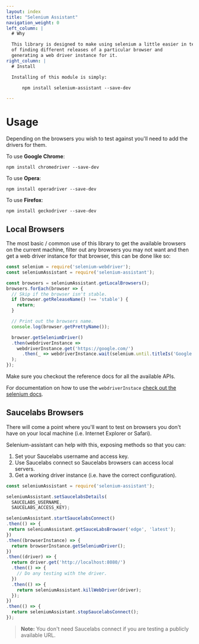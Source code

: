 ```yaml
---
layout: index
title: "Selenium Assistant"
navigation_weight: 0
left_column: |
  # Why

  This library is designed to make using selenium a little easier in terms
  of finding different releases of a particular browser and
  generating a web driver instance for it.
right_column: |
  # Install

  Installing of this module is simply:

      npm install selenium-assistant --save-dev

---
```

# Usage

Depending on the browsers you wish to test against you'll need to add
the drivers for them.

To use **Google Chrome**:

    npm install chromedriver --save-dev

To use **Opera**:

    npm install operadriver --save-dev

To use **Firefox**:

    npm install geckodriver --save-dev

## Local Browsers

The most basic / common use of this library to get the available browsers
on the current machine, filter out any browsers you may not want and
then get a web driver instance for that browser, this can be done like so:

```javascript
const selenium = require('selenium-webdriver');
const seleniumAssistant = require('selenium-assistant');

const browsers = seleniumAssistant.getLocalBrowsers();
browsers.forEach(browser => {
  // Skip if the browser isn't stable.
  if (browser.getReleaseName() !== 'stable') {
    return;
  }

  // Print out the browsers name.
  console.log(browser.getPrettyName());

  browser.getSeleniumDriver()
  .then(webdriverInstance =>
    webdriverInstance.get('https://google.com/')
      .then(_ => webdriverInstance.wait(selenium.until.titleIs('Google'), 1000))
  );
});
```

Make sure you checkout the reference docs for all the available APIs.

For documentation on how to use the `webdriverInstace` [check out the
selenium docs](http://seleniumhq.github.io/selenium/docs/api/javascript/).

## Saucelabs Browsers

There will come a point where you'll want to test on browsers you don't have
on your local machine (i.e. Internet Explorer or Safari).

Selenium-assistant can help with this, exposing methods so that you can:

1. Set your Saucelabs username and access key.
1. Use Saucelabs connect so Saucelabs browsers can access local servers.
3. Get a working driver instance (i.e. have the correct configuration).

```javascript
const seleniumAssistant = require('selenium-assistant');

seleniumAssistant.setSaucelabsDetails(
  SAUCELABS_USERNAME,
  SAUCELABS_ACCESS_KEY);

seleniumAssistant.startSaucelabsConnect()
.then(() => {
 return seleniumAssistant.getSauceLabsBrowser('edge', 'latest');
})
.then((browserInstance) => {
  return browserInstance.getSeleniumDriver();
})
.then((driver) => {
  return driver.get('http://localhost:8080/')
  .then(() => {
    // Do any testing with the driver.
  })
  .then(() => {
    return seleniumAssistant.killWebDriver(driver);
  });
})
.then(() => {
  return seleniumAssistant.stopSaucelabsConnect();
});
```

> **Note:** You don't need Saucelabs connect if you are testing a publicly
> available URL.
